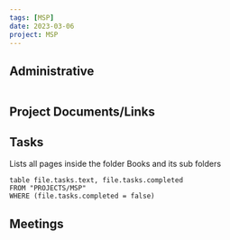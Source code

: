 ```yaml
---
tags: [MSP]
date: 2023-03-06
project: MSP
---
```


## Administrative
```dataviewjs
```

## Project Documents/Links

## Tasks
Lists all pages inside the folder Books and its sub folders 
```dataview 
table file.tasks.text, file.tasks.completed
FROM "PROJECTS/MSP" 
WHERE (file.tasks.completed = false)
```

## Meetings
